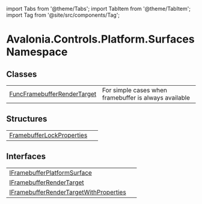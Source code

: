 import Tabs from '@theme/Tabs'; 
import TabItem from '@theme/TabItem'; 
import Tag from '@site/src/components/Tag'; 

# Avalonia.Controls.Platform.Surfaces Namespace






## Classes
<table>
<tr>
<td><a href="T_Avalonia_Controls_Platform_Surfaces_FuncFramebufferRenderTarget">FuncFramebufferRenderTarget</a></td>
<td>For simple cases when framebuffer is always available</td>
</tr>
</table>

## Structures
<table>
<tr>
<td><a href="T_Avalonia_Controls_Platform_Surfaces_FramebufferLockProperties">FramebufferLockProperties</a></td>
<td> </td>
</tr>
</table>

## Interfaces
<table>
<tr>
<td><a href="T_Avalonia_Controls_Platform_Surfaces_IFramebufferPlatformSurface">IFramebufferPlatformSurface</a></td>
<td> </td>
</tr>
<tr>
<td><a href="T_Avalonia_Controls_Platform_Surfaces_IFramebufferRenderTarget">IFramebufferRenderTarget</a></td>
<td> </td>
</tr>
<tr>
<td><a href="T_Avalonia_Controls_Platform_Surfaces_IFramebufferRenderTargetWithProperties">IFramebufferRenderTargetWithProperties</a></td>
<td> </td>
</tr>
</table>